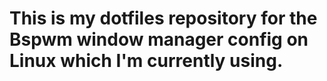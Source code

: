 # This is my dotfiles repository for the Bspwm window manager config on Linux which I'm currently using.
